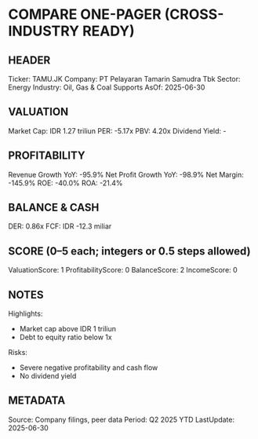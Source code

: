 # COMPARE ONE-PAGER (CROSS-INDUSTRY READY)

## HEADER
Ticker: TAMU.JK
Company: PT Pelayaran Tamarin Samudra Tbk
Sector: Energy
Industry: Oil, Gas & Coal Supports
AsOf: 2025-06-30

## VALUATION
Market Cap: IDR 1.27 triliun
PER: -5.17x
PBV: 4.20x
Dividend Yield: -

## PROFITABILITY
Revenue Growth YoY: -95.9%
Net Profit Growth YoY: -98.9%
Net Margin: -145.9%
ROE: -40.0%
ROA: -21.4%

## BALANCE & CASH
DER: 0.86x
FCF: IDR -12.3 miliar

## SCORE (0–5 each; integers or 0.5 steps allowed)
ValuationScore: 1
ProfitabilityScore: 0
BalanceScore: 2
IncomeScore: 0

## NOTES
Highlights:
- Market cap above IDR 1 triliun
- Debt to equity ratio below 1x

Risks:
- Severe negative profitability and cash flow
- No dividend yield

## METADATA
Source: Company filings, peer data
Period: Q2 2025 YTD
LastUpdate: 2025-06-30